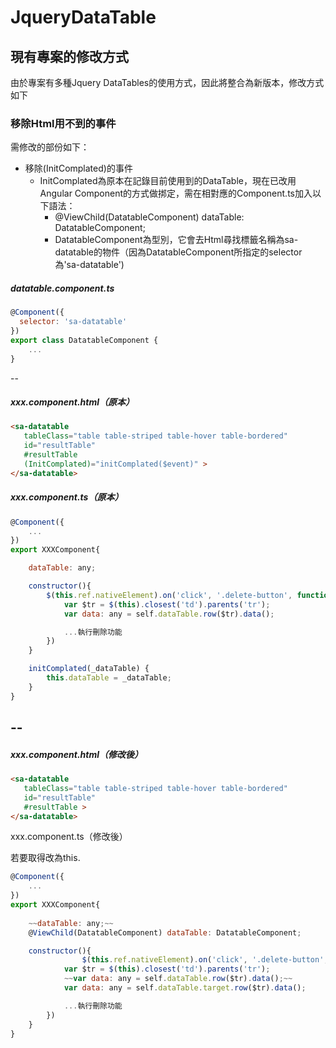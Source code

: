 # JqueryDataTable

## 現有專案的修改方式

由於專案有多種Jquery DataTables的使用方式，因此將整合為新版本，修改方式如下

### 移除Html用不到的事件

需修改的部份如下：
- 移除(InitComplated)的事件
    - InitComplated為原本在記錄目前使用到的DataTable，現在已改用Angular Component的方式做挷定，需在相對應的Component.ts加入以下語法：
	 	-  @ViewChild(DatatableComponent) dataTable: DatatableComponent;
		 -  DatatableComponent為型別，它會去Html尋找標籤名稱為sa-datatable的物件（因為DatatableComponent所指定的selector為'sa-datatable')

##### datatable.component.ts

``` js
@Component({
  selector: 'sa-datatable'
})
export class DatatableComponent {
	...
}
```

--

##### xxx.component.html（原本）

``` html
<sa-datatable 
   tableClass="table table-striped table-hover table-bordered"
   id="resultTable" 
   #resultTable 
   (InitComplated)="initComplated($event)" >
</sa-datatable>
```
##### xxx.component.ts（原本）

``` js
@Component({
	...
})
export XXXComponent{

	dataTable: any;

	constructor(){
		$(this.ref.nativeElement).on('click', '.delete-button', function () {
			var $tr = $(this).closest('td').parents('tr');
			var data: any = self.dataTable.row($tr).data();

			...執行刪除功能
		})
	}

	initComplated(_dataTable) {
        this.dataTable = _dataTable;
    }
}
```

--
--

##### xxx.component.html（修改後）

``` html
<sa-datatable
   tableClass="table table-striped table-hover table-bordered"
   id="resultTable" 
   #resultTable >
</sa-datatable>
```

xxx.component.ts（修改後）

若要取得改為this.

``` js
@Component({
	...
})
export XXXComponent{
	
	~~dataTable: any;~~
	@ViewChild(DatatableComponent) dataTable: DatatableComponent;

	constructor(){
		        $(this.ref.nativeElement).on('click', '.delete-button', function () {
            var $tr = $(this).closest('td').parents('tr');
            ~~var data: any = self.dataTable.row($tr).data();~~
            var data: any = self.dataTable.target.row($tr).data();

            ...執行刪除功能
        })
	}
}
```

